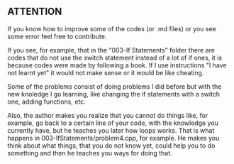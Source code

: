 ## ATTENTION
If you know how to improve some of the codes (or .md files) or you see some error feel free to contribute.

If you see, for example, that in the "003-If Statements" folder there are codes that do not use the switch statement instead of a lot of if ones, it is because codes were made by following a book. If I use instructions "I have not learnt yet" it would not make sense or it would be like cheating.

Some of the problems consist of doing problems I did before but with the new knoledge I go learning, like changing the if statements with a switch one, adding functions, etc.

Also, the author makes you realize that you cannot do things like, for example, go back to a certain line of your code, with the knowledge you currently have, but he teaches you later how loops works. That is what happens in 003-IfStatements/problem4.cpp, for example. He makes you think about what things, that you do not know yet, could help you to do something and then he teaches you ways for doing that.

